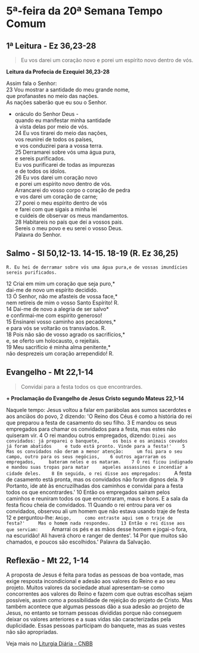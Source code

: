 # 5ª-feira da 20ª Semana Tempo Comum

## 1ª Leitura - Ez 36,23-28

> Eu vos darei um coração novo e porei um espírito novo dentro de vós.

**Leitura da Profecia de Ezequiel 36,23-28**

Assim fala o Senhor:   
23 Vou mostrar a santidade do meu grande nome,   
 que profanastes no meio das nações.   
 As nações saberão que eu sou o Senhor.   
 - oráculo do Senhor Deus -   
 quando eu manifestar minha santidade   
 à vista delas por meio de vós.   
24 Eu vos tirarei do meio das nações,   
 vos reunirei de todos os países,   
 e vos conduzirei para a vossa terra.   
25 Derramarei sobre vós uma água pura,   
 e sereis purificados.   
 Eu vos purificarei de todas as impurezas   
 e de todos os ídolos.   
26 Eu vos darei um coração novo   
 e porei um espírito novo dentro de vós.   
 Arrancarei do vosso corpo o coração de pedra   
 e vos darei um coração de carne;   
27 porei o meu espírito dentro de vós   
 e farei com que sigais a minha lei   
 e cuideis de observar os meus mandamentos.   
28 Habitareis no país que dei a vossos pais.   
 Sereis o meu povo e eu serei o vosso Deus.   
 Palavra do Senhor.

## Salmo - Sl 50,12-13. 14-15. 18-19 (R. Ez 36,25)

`R. Eu hei de derramar sobre vós uma água pura,e de vossas imundícies sereis purificados.`

12 Criai em mim um coração que seja puro,*   
 dai-me de novo um espírito decidido.   
13 Ó Senhor, não me afasteis de vossa face,*   
 nem retireis de mim o vosso Santo Espírito! R.       
14 Dai-me de novo a alegria de ser salvo*   
 e confirmai-me com espírito generoso!   
15 Ensinarei vosso caminho aos pecadores,*   
 e para vós se voltarão os transviados. R.       
18 Pois não são de vosso agrado os sacrifícios,*   
 e, se oferto um holocausto, o rejeitais.   
19 Meu sacrifício é minha alma penitente,*   
 não desprezeis um coração arrependido! R.

## Evangelho - Mt 22,1-14

> Convidai para a festa todos os que encontrardes.

**+ Proclamação do Evangelho de Jesus Cristo segundo Mateus 22,1-14**

Naquele tempo:     Jesus voltou a falar em parábolas     aos sumos sacerdotes e aos anciãos do povo,    2 dizendo: 'O Reino dos Céus é como a história do rei     que preparou a festa de casamento do seu filho.    3 E mandou os seus empregados     para chamar os convidados para a festa,     mas estes não quiseram vir.    4 O rei mandou outros empregados, dizendo:     `Dizei aos convidados: já preparei o banquete,     os bois e os animais cevados já foram abatidos     e tudo está pronto. Vinde para a festa!'    5 Mas os convidados não deram a menor atenção:     um foi para o seu campo, outro para os seus negócios,    6 outros agarraram os empregados,     bateram neles e os mataram.    7 O rei ficou indignado e mandou suas tropas para matar     aqueles assassinos e incendiar a cidade deles.    8 Em seguida, o rei disse aos empregados:     `A festa de casamento está pronta,     mas os convidados não foram dignos dela.    9 Portanto, ide até às encruzilhadas dos caminhos     e convidai para a festa todos os que encontrardes.'    10 Então os empregados saíram pelos caminhos     e reuniram todos os que encontraram, maus e bons.     E a sala da festa ficou cheia de convidados.    11 Quando o rei entrou para ver os convidados, observou     ali um homem que não estava usando traje de festa    12 e perguntou-lhe: `Amigo,     como entraste aqui sem o traje de festa?'     Mas o homem nada respondeu.    13 Então o rei disse aos que serviam:     `Amarrai os pés e as mãos desse homem     e jogai-o fora, na escuridão!     Ali haverá choro e ranger de dentes'.    14 Por que muitos são chamados, e poucos são escolhidos.'     Palavra da Salvação.

## Reflexão - Mt 22, 1-14

A proposta de Jesus é feita para todas as pessoas de boa vontade, mas exige resposta incondicional e adesão aos valores do Reino e ao seu projeto. Muitos valores da sociedade atual apresentam-se como concorrentes aos valores do Reino e fazem com que outras escolhas sejam possíveis, assim como a possibilidade de rejeição do projeto de Cristo. Mas também acontece que algumas pessoas dão a sua adesão ao projeto de Jesus, no entanto se tornam pessoas divididas porque não conseguem deixar os valores anteriores e a suas vidas são caracterizadas pela duplicidade. Essas pessoas participam do banquete, mas as suas vestes não são apropriadas.

Veja mais no [Liturgia Diária - CNBB](http://liturgiadiaria.cnbb.org.br/app/user/user/UserView.php?ano=2016&mes=8&dia=18)